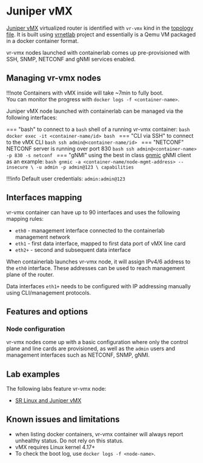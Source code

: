 # Juniper vMX

[Juniper vMX](https://www.juniper.net/us/en/products/routers/mx-series/vmx-virtual-router-software.html) virtualized router is identified with `vr-vmx` kind in the [topology file](../topo-def-file.md). It is built using [vrnetlab](../vrnetlab.md) project and essentially is a Qemu VM packaged in a docker container format.

vr-vmx nodes launched with containerlab comes up pre-provisioned with SSH, SNMP, NETCONF and gNMI services enabled.

## Managing vr-vmx nodes

!!!note
    Containers with vMX inside will take ~7min to fully boot.  
    You can monitor the progress with `docker logs -f <container-name>`.

Juniper vMX node launched with containerlab can be managed via the following interfaces:

=== "bash"
    to connect to a `bash` shell of a running vr-vmx container:
    ```bash
    docker exec -it <container-name/id> bash
    ```
=== "CLI via SSH"
    to connect to the vMX CLI
    ```bash
    ssh admin@<container-name/id>
    ```
=== "NETCONF"
    NETCONF server is running over port 830
    ```bash
    ssh admin@<container-name> -p 830 -s netconf
    ```
=== "gNMI"
    using the best in class [gnmic](https://gnmic.kmrd.dev) gNMI client as an example:
    ```bash
    gnmic -a <container-name/node-mgmt-address> --insecure \
    -u admin -p admin@123 \
    capabilities
    ```

!!!info
    Default user credentials: `admin:admin@123`

## Interfaces mapping
vr-vmx container can have up to 90 interfaces and uses the following mapping rules:

* `eth0` - management interface connected to the containerlab management network
* `eth1` - first data interface, mapped to first data port of vMX line card
* `eth2+` - second and subsequent data interface

When containerlab launches vr-vmx node, it will assign IPv4/6 address to the `eth0` interface. These addresses can be used to reach management plane of the router.

Data interfaces `eth1+` needs to be configured with IP addressing manually using CLI/management protocols.


## Features and options
### Node configuration
vr-vmx nodes come up with a basic configuration where only the control plane and line cards are provisioned, as well as the `admin` users and management interfaces such as NETCONF, SNMP, gNMI.

## Lab examples
The following labs feature vr-vmx node:

- [SR Linux and Juniper vMX](../../lab-examples/vr-vmx.md)

## Known issues and limitations

* when listing docker containers, vr-vmx container will always report unhealthy status. Do not rely on this status.
* vMX requires Linux kernel 4.17+
* To check the boot log, use `docker logs -f <node-name>`.
